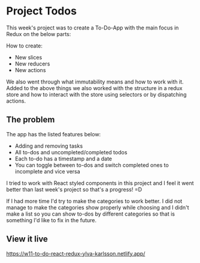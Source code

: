 # Project Todos

This week's project was to create a To-Do-App with the main focus in Redux on the below parts:

How to create:
* New slices
* New reducers
* New actions

We also went through what immutability means and how to work with it.
Added to the above things we also worked with the structure in a redux store and how to interact with the store using selectors or by dispatching actions.

## The problem

The app has the listed features below:
* Adding and removing tasks
* All to-dos and uncompleted/completed todos
* Each to-do has a timestamp and a date
* You can toggle between to-dos and switch completed ones to incomplete and vice versa

I tried to work with React styled components in this project and I feel it went better than last week's project so that's a progress! =D

If I had more time I'd try to make the categories to work better. I did not manage to make the categories show properly while choosing and I didn't make a list so you can show to-dos by different categories so that is something I'd like to fix in the future.

## View it live

https://w11-to-do-react-redux-ylva-karlsson.netlify.app/
